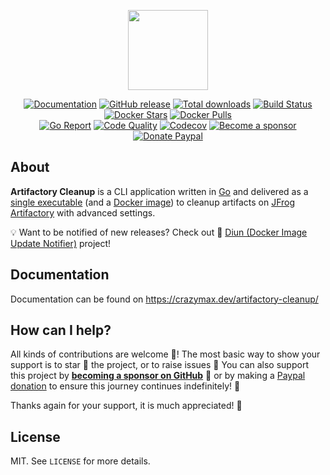 <p align="center"><a href="https://crazymax.dev/artifactory-cleanup/" target="_blank"><img height="128" src="https://raw.githubusercontent.com/crazy-max/artifactory-cleanup/master/.github/artifactory-cleanup.png"></a></p>

<p align="center">
  <a href="https://crazymax.dev/artifactory-cleanup/"><img src="https://img.shields.io/badge/doc-mkdocs-02a6f2?style=flat-square&logo=read-the-docs" alt="Documentation"></a>
  <a href="https://github.com/crazy-max/artifactory-cleanup/releases/latest"><img src="https://img.shields.io/github/release/crazy-max/artifactory-cleanup.svg?style=flat-square" alt="GitHub release"></a>
  <a href="https://github.com/crazy-max/artifactory-cleanup/releases/latest"><img src="https://img.shields.io/github/downloads/crazy-max/artifactory-cleanup/total.svg?style=flat-square" alt="Total downloads"></a>
  <a href="https://github.com/crazy-max/artifactory-cleanup/actions?workflow=build"><img src="https://img.shields.io/github/workflow/status/crazy-max/artifactory-cleanup/build?label=build&logo=github&style=flat-square" alt="Build Status"></a>
  <a href="https://hub.docker.com/r/crazymax/artifactory-cleanup/"><img src="https://img.shields.io/docker/stars/crazymax/artifactory-cleanup.svg?style=flat-square&logo=docker" alt="Docker Stars"></a>
  <a href="https://hub.docker.com/r/crazymax/artifactory-cleanup/"><img src="https://img.shields.io/docker/pulls/crazymax/artifactory-cleanup.svg?style=flat-square&logo=docker" alt="Docker Pulls"></a>
  <br /><a href="https://goreportcard.com/report/github.com/crazy-max/artifactory-cleanup"><img src="https://goreportcard.com/badge/github.com/crazy-max/artifactory-cleanup?style=flat-square" alt="Go Report"></a>
  <a href="https://app.codacy.com/manual/crazy-max/artifactory-cleanup"><img src="https://img.shields.io/codacy/grade/e6e935fe42a64ca4897644c8f30e0859.svg?style=flat-square" alt="Code Quality"></a>
  <a href="https://codecov.io/gh/crazy-max/artifactory-cleanup"><img src="https://img.shields.io/codecov/c/github/crazy-max/artifactory-cleanup?logo=codecov&style=flat-square" alt="Codecov"></a>
  <a href="https://github.com/sponsors/crazy-max"><img src="https://img.shields.io/badge/sponsor-crazy--max-181717.svg?logo=github&style=flat-square" alt="Become a sponsor"></a>
  <a href="https://www.paypal.me/crazyws"><img src="https://img.shields.io/badge/donate-paypal-00457c.svg?logo=paypal&style=flat-square" alt="Donate Paypal"></a>
</p>

## About

**Artifactory Cleanup** is a CLI application written in [Go](https://golang.org/) and delivered as a
[single executable](https://github.com/crazy-max/artifactory-cleanup/releases/latest) (and a
[Docker image](https://hub.docker.com/r/crazymax/artifactory-cleanup/)) to cleanup artifacts on
[JFrog Artifactory](https://jfrog.com/artifactory/) with advanced settings.

💡 Want to be notified of new releases? Check out 🔔 [Diun (Docker Image Update Notifier)](https://github.com/crazy-max/diun) project!

## Documentation

Documentation can be found on https://crazymax.dev/artifactory-cleanup/

## How can I help?

All kinds of contributions are welcome :raised_hands:! The most basic way to show your support is to star :star2: the
project, or to raise issues :speech_balloon: You can also support this project by
[**becoming a sponsor on GitHub**](https://github.com/sponsors/crazy-max) :clap: or by making a
[Paypal donation](https://www.paypal.me/crazyws) to ensure this journey continues indefinitely! :rocket:

Thanks again for your support, it is much appreciated! :pray:

## License

MIT. See `LICENSE` for more details.
